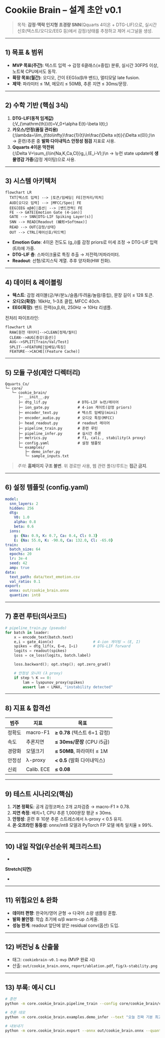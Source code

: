 # Cookiie Brain – 설계 초안 v0.1

> 목적: **감정·맥락 인지형 초경량 SNN**(Qquarts 4이온 + DTG-LIF)으로, 실시간 신호(텍스트/오디오/EEG 등)에서 감정/상태를 추정하고 제어 시그널을 생성.

---

## 1) 목표 & 범위

- **MVP 목표(주간)**: 텍스트 입력 → 감정 6클래스(±중립) 분류, 실시간 30FPS 이상, 노트북 CPU에서도 동작.
- **확장 목표(월간)**: 오디오, 간이 EEG(α/β/θ 밴드), 멀티모달 late fusion.
- **제약**: 파라미터 ≤ 1M, 메모리 ≤ 50MB, 추론 지연 ≤ 30ms/문장.

---

## 2) 수학 기반 (핵심 3식)

1. **DTG-LIF(동적 임계값)**\
   \(\;V_{\mathrm{th}}(t)=V_0+\alpha E(t)-\beta I(t)\;\)
2. **카오스/안정(품질 관리용)**\
   \(\;\lambda=\lim_{t\to\infty}\frac{1}{t}\ln\frac{\Delta x(t)}{\Delta x(0)}\;\)\n   → 훈련/추론 중 **발화 다이내믹스 안정성 점검** 지표로 사용.
3. **Qquarts 4이온 막전위**\
   \(\;\Delta V=\sum_{i\in\{Na,K,Ca,Cl\}}g_i\,(E_i-V)\;\)\n   → 뉴런 state update에 **생물영감 가중**(감정 게이팅)으로 사용.

---

## 3) 시스템 아키텍처

```mermaid
flowchart LR
  TXT[텍스트 입력] --> |토큰/임베딩| FE[전처리/피처]
  AUD[오디오 입력] --> |MFCC/Spec| FE
  EEG[EEG αβθ]|옵션| --> |밴드전력| FE
  FE --> GATE[Emotion Gate (4-ion)]
  GATE --> SNN[DTG-LIF Spiking Layer(s)]
  SNN --> READ[Readout (線形+Softmax)]
  READ --> OUT{감정/상태}
  OUT --> CTRL[제어신호/피드백]
```

- **Emotion Gate**: 4이온 전도도 \(g_i\)를 감정 priors로 미세 조정 → DTG-LIF 입력 \(E/I\)에 가중.
- **DTG-LIF 층**: 스파이크율로 특징 추출 → 저전력/저파라미터.
- **Readout**: 선형/로지스틱 계열. 추후 양자화(HW 친화).

---

## 4) 데이터 & 레이블링

- **텍스트**: 감정 레이블(긍/부/분노/슬픔/두려움/놀람/중립), 문장 길이 ≤ 128 토큰.
- **오디오(확장)**: 16kHz, 1–3초 클립, MFCC 40ch.
- **EEG(확장)**: 밴드 전력(α,β,θ), 250Hz → 10Hz 리샘플.

전처리 파이프라인:

```mermaid
flowchart LR
  RAW[원천 데이터]-->CLEAN[정제/필터]
  CLEAN-->AUG[증강(옵션)]
  AUG-->SPLIT[Train/Val/Test]
  SPLIT-->FEATURE[임베딩/특징]
  FEATURE-->CACHE[(Feature Cache)]
```

---

## 5) 모듈 구성(제안 디렉터리)

```
Qquarts_Co/
└─ core/
   └─ cookie_brain/
      ├─ __init__.py
      ├─ dtg_lif.py              # DTG-LIF 뉴런/레이어
      ├─ ion_gate.py             # 4-ion 게이트(감정 priors)
      ├─ encoder_text.py         # 텍스트 임베딩(mini)
      ├─ encoder_audio.py        # 오디오 특징(MFCC)
      ├─ head_readout.py         # readout 레이어
      ├─ pipeline_train.py       # 훈련 루틴
      ├─ pipeline_infer.py       # 실시간 추론
      ├─ metrics.py              # f1, cali., stability(λ proxy)
      ├─ config.yaml             # 설정 템플릿
      └─ examples/
         ├─ demo_infer.py
         └─ sample_inputs.txt
```

> *주의*: **홈페이지 구조 불변**. 위 경로만 사용, 웹 관련 폴더/루트는 **접근 금지**.

---

## 6) 설정 템플릿 (config.yaml)

```yaml
model:
  snn_layers: 2
  hidden: 256
  dtg:
    V0: 1.0
    alpha: 0.8
    beta: 0.6
  ions:
    g: {Na: 0.9, K: 0.7, Ca: 0.4, Cl: 0.3}
    E: {Na: 55.0, K: -90.0, Ca: 132.0, Cl: -65.0}
train:
  batch_size: 64
  epochs: 20
  lr: 3e-4
  seed: 42
  amp: true
data:
  text_path: data/text_emotion.csv
  val_ratio: 0.1
export:
  onnx: out/cookie_brain.onnx
  quantize: int8
```

---

## 7) 훈련 루틴(의사코드)

```python
# pipeline_train.py (pseudo)
for batch in loader:
    x = encode_text(batch.text)
    e,i = gate_4ion(x)                  # 4-ion 게이팅 → (E, I)
    spikes = dtg_lif(x, E=e, I=i)       # DTG-LIF forward
    logits = readout(spikes)
    loss = ce_loss(logits, batch.label)

    loss.backward(); opt.step(); opt.zero_grad()

    # 안정성 모니터 (λ proxy)
    if step % K == 0:
        lam = lyapunov_proxy(spikes)
        assert lam < LMAX, "instability detected"
```

---

## 8) 지표 & 합격선

| 범주  | 지표         | 목표                      |
| --- | ---------- | ----------------------- |
| 정확도 | macro-F1   | **≥ 0.78** (텍스트 6+1 감정) |
| 속도  | 추론지연       | **≤ 30ms/문장** (CPU i5급) |
| 경량화 | 모델크기       | **≤ 50MB**, 파라미터 ≤ 1M   |
| 안정성 | λ-proxy    | **< 0.5** (발화 다이내믹스)    |
| 신뢰  | Calib. ECE | **≤ 0.08**              |

---

## 9) 테스트 시나리오(핵심)

1. **기본 정확도**: 공개 감정코퍼스 2개 교차검증 → macro-F1 ≥ 0.78.
2. **지연 측정**: 배치=1, CPU 추론 1,000문장 평균 ≤ 30ms.
3. **안정성**: 훈련 후 10분 추론 스트레스에서 λ-proxy < 0.5 유지.
4. **온·오프라인 동등성**: onnx/int8 모델과 PyTorch FP 모델 예측 일치율 ≥ 99%.

---

## 10) 내일 작업(우선순위 체크리스트)

-

**Stretch(되면)**

-

---

## 11) 위험요인 & 완화

- **데이터 편향**: 한국어/영어 균형 → 다국어 소량 샘플링 혼합.
- **발화 불안정**: 학습 초기에 α/β warm-up 스케줄.
- **성능 한계**: readout 앞단에 얕은 residual conv(옵션) 도입.

---

## 12) 버전닝 & 산출물

- 태그: `cookiebrain-v0.1-mvp` (MVP 완료 시)
- 산출: `out/cookie_brain.onnx`, `report/ablation.pdf`, `fig/λ-stability.png`

---

## 13) 부록: 예시 CLI

```bash
# 훈련
python -m core.cookie_brain.pipeline_train --config core/cookie_brain/config.yaml

# 추론 데모
python -m core.cookie_brain.examples.demo_infer --text "오늘 진짜 기분 최고야"

# 내보내기
python -m core.cookie_brain.export --onnx out/cookie_brain.onnx --quant int8
```

